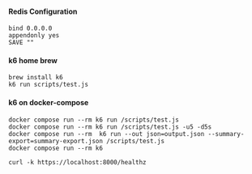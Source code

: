 #### Redis Configuration
```
bind 0.0.0.0
appendonly yes
SAVE ""
```


#### k6 home brew
```
brew install k6
k6 run scripts/test.js
```

#### k6 on docker-compose
```
docker compose run --rm k6 run /scripts/test.js
docker compose run --rm k6 run /scripts/test.js -u5 -d5s
docker compose run --rm  k6 run --out json=output.json --summary-export=summary-export.json /scripts/test.js
docker compose run --rm k6
```

```
curl -k https://localhost:8000/healthz  
```